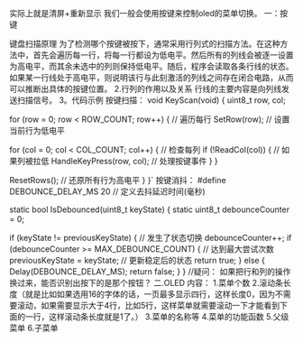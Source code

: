 实际上就是清屏+重新显示
我们一般会使用按键来控制oled的菜单切换。
一：按键

键盘扫描原理
为了检测哪个按键被按下，通常采用行列式的扫描方法。在这种方法中，首先会遍历每一行，将每一行都设为低电平。然后所有的列线会被逐一设置为高电平，而其余未选中的列则保持低电平。随后，程序会读取各条行线的状态。如果某一行线处于高电平，则说明该行与此刻激活的列线之间存在闭合电路，从而可以推断出具体的按键位置。
2.行列的作用以及关系
行线的主要内容是向列线发送扫描信号。 3。代码示例 按键扫描： void KeyScan(void) {
uint8_t row, col;

for (row = 0; row < ROW_COUNT; row++) { // 遍历每行
SetRow(row); // 设置当前行为低电平

 for (col = 0; col < COL_COUNT; col++) { // 检查每列
     if (!ReadCol(col)) {               // 如果列被拉低
         HandleKeyPress(row, col);      // 处理按键事件
     }
 }
 
 ResetRows();                          // 还原所有行为高电平
}
}`
按键消抖：
#define DEBOUNCE_DELAY_MS 20 // 定义去抖延迟时间(毫秒)

static bool IsDebounced(uint8_t keyState) {
static uint8_t debounceCounter = 0;

if (keyState != previousKeyState) {       // 发生了状态切换
    debounceCounter++;
    if (debounceCounter >= MAX_DEBOUNCE_COUNT) { // 达到最大尝试次数
        previousKeyState = keyState;             // 更新稳定后的状态
        return true;
    } else {
        Delay(DEBOUNCE_DELAY_MS);
        return false;
    }
}
//疑问：
如果把行和列的操作换过来，能否识别出按下的是那个按钮？
二.OLED
内容：
1.菜单个数
2.滚动条长度（就是比如如果选用16的字体的话，一页最多显示四行，这样长度0，因为不需要滚动，如果需要显示大于4行，比如5行，这样菜单就需要滚动一下才能看到下面的一行，这样滚动条长度就是1了。）
3.菜单的名称等
4.菜单的功能函数
5.父级菜单
6.子菜单

